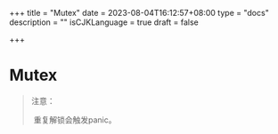 +++
title = "Mutex"
date = 2023-08-04T16:12:57+08:00
type = "docs"
description = ""
isCJKLanguage = true
draft = false

+++

# Mutex

> 注意：
>
> ​	重复解锁会触发panic。